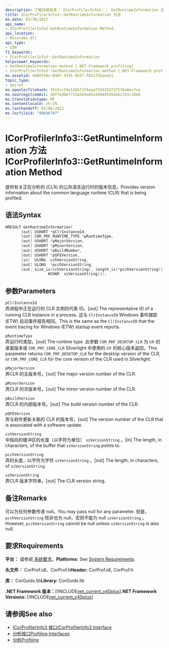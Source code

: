 ```yaml
---
description: 了解详细信息： ICorProfilerInfo3：： GetRuntimeInformation 方法
title: ICorProfilerInfo3::GetRuntimeInformation 方法
ms.date: 03/30/2017
api_name:
- ICorProfilerInfo3.GetRuntimeInformation Method
api_location:
- Mscorwks.dll
api_type:
- COM
f1_keywords:
- ICorProfilerInfo3::GetRuntimeInformation
helpviewer_keywords:
- GetRuntimeInformation method [.NET Framework profiling]
- ICorProfilerInfo3::GetRuntimeInformation method [.NET Framework profiling]
ms.assetid: 4400fb8c-0407-4791-8557-f011fd2aee51
topic_type:
- apiref
ms.openlocfilehash: f615cc54e12b6f2f6eaa7335353f2f5f6a8ecfce
ms.sourcegitcommit: ddf7edb67715a5b9a45e3dd44536dabc153c1de0
ms.translationtype: MT
ms.contentlocale: zh-CN
ms.lasthandoff: 02/06/2021
ms.locfileid: "99646707"
---
```

# <a name="icorprofilerinfo3getruntimeinformation-method"></a><span data-ttu-id="1709f-103">ICorProfilerInfo3::GetRuntimeInformation 方法</span><span class="sxs-lookup"><span data-stu-id="1709f-103">ICorProfilerInfo3::GetRuntimeInformation Method</span></span>

<span data-ttu-id="1709f-104">提供有关正在分析的 (CLR) 的公共语言运行时的版本信息。</span><span class="sxs-lookup"><span data-stu-id="1709f-104">Provides version information about the common language runtime (CLR) that is being profiled.</span></span>  
  
## <a name="syntax"></a><span data-ttu-id="1709f-105">语法</span><span class="sxs-lookup"><span data-stu-id="1709f-105">Syntax</span></span>  
  
```cpp  
HRESULT GetRuntimeInformation(  
       [out] USHORT *pClrInstanceId,  
       [out] COR_PRF_RUNTIME_TYPE *pRuntimeType,  
       [out] USHORT *pMajorVersion,  
       [out] USHORT *pMinorVersion,  
       [out] USHORT *pBuildNumber,  
       [out] USHORT *pQFEVersion,  
       [in]  ULONG  cchVersionString,  
       [out] ULONG  *pcchVersionString,  
       [out, size_is(cchVersionString), length_is(*pcchVersionString)]  
                   WCHAR  szVersionString[]);  
```  
  
## <a name="parameters"></a><span data-ttu-id="1709f-106">参数</span><span class="sxs-lookup"><span data-stu-id="1709f-106">Parameters</span></span>  

 `pClrInstanceId`  
 <span data-ttu-id="1709f-107">弄进程中正在运行的 CLR 实例的代表 ID。</span><span class="sxs-lookup"><span data-stu-id="1709f-107">[out] The representative ID of a running CLR instance in a process.</span></span> <span data-ttu-id="1709f-108">这与 `ClrInstanceID` Windows 事件跟踪 (ETW) 启动事件报告相同。</span><span class="sxs-lookup"><span data-stu-id="1709f-108">This is the same as the `ClrInstanceID` that the event tracing for Windows (ETW) startup event reports.</span></span>  
  
 `pRuntimeType`  
 <span data-ttu-id="1709f-109">弄运行时类型。</span><span class="sxs-lookup"><span data-stu-id="1709f-109">[out] The runtime type.</span></span> <span data-ttu-id="1709f-110">此参数 `COR_PRF_DESKTOP_CLR` 为 clr 的桌面版本或 `COR_PRF_CORE_CLR` Silverlight 中使用的 clr 的核心版本返回。</span><span class="sxs-lookup"><span data-stu-id="1709f-110">This parameter returns `COR_PRF_DESKTOP_CLR` for the desktop version of the CLR, or `COR_PRF_CORE_CLR` for the core version of the CLR used in Silverlight.</span></span>  
  
 `pMajorVersion`  
 <span data-ttu-id="1709f-111">弄CLR 的主版本号。</span><span class="sxs-lookup"><span data-stu-id="1709f-111">[out] The major version number of the CLR.</span></span>  
  
 `pMinorVersion`  
 <span data-ttu-id="1709f-112">弄CLR 的次版本号。</span><span class="sxs-lookup"><span data-stu-id="1709f-112">[out] The minor version number of the CLR.</span></span>  
  
 `pBuildVersion`  
 <span data-ttu-id="1709f-113">弄CLR 的内部版本号。</span><span class="sxs-lookup"><span data-stu-id="1709f-113">[out] The build version number of the CLR.</span></span>  
  
 `pQFEVersion`  
 <span data-ttu-id="1709f-114">弄与软件更新关联的 CLR 的版本号。</span><span class="sxs-lookup"><span data-stu-id="1709f-114">[out] The version number of the CLR that is associated with a software update.</span></span>  
  
 `cchVersionString`  
 <span data-ttu-id="1709f-115">中指向的缓冲区的长度（以字符为单位） `szVersionString` 。</span><span class="sxs-lookup"><span data-stu-id="1709f-115">[in] The length, in characters, of the buffer that `szVersionString` points to.</span></span>  
  
 `pcchVersionString`  
 <span data-ttu-id="1709f-116">弄的长度，以字符为字符 `szVersionString` 。</span><span class="sxs-lookup"><span data-stu-id="1709f-116">[out] The length, in characters, of `szVersionString`.</span></span>  
  
 `szVersionString`  
 <span data-ttu-id="1709f-117">弄CLR 版本字符串。</span><span class="sxs-lookup"><span data-stu-id="1709f-117">[out] The CLR version string.</span></span>  
  
## <a name="remarks"></a><span data-ttu-id="1709f-118">备注</span><span class="sxs-lookup"><span data-stu-id="1709f-118">Remarks</span></span>  

 <span data-ttu-id="1709f-119">可以为任何参数传递 null。</span><span class="sxs-lookup"><span data-stu-id="1709f-119">You may pass null for any parameter.</span></span> <span data-ttu-id="1709f-120">但是， `pcchVersionString` 除非也为 null，否则不能为 null `szVersionString` 。</span><span class="sxs-lookup"><span data-stu-id="1709f-120">However, `pcchVersionString` cannot be null unless `szVersionString` is also null.</span></span>  
  
## <a name="requirements"></a><span data-ttu-id="1709f-121">要求</span><span class="sxs-lookup"><span data-stu-id="1709f-121">Requirements</span></span>  

 <span data-ttu-id="1709f-122">**平台：** 请参阅 [系统要求](../../get-started/system-requirements.md)。</span><span class="sxs-lookup"><span data-stu-id="1709f-122">**Platforms:** See [System Requirements](../../get-started/system-requirements.md).</span></span>  
  
 <span data-ttu-id="1709f-123">**头文件：** CorProf.idl、CorProf.h</span><span class="sxs-lookup"><span data-stu-id="1709f-123">**Header:** CorProf.idl, CorProf.h</span></span>  
  
 <span data-ttu-id="1709f-124">**库：** CorGuids.lib</span><span class="sxs-lookup"><span data-stu-id="1709f-124">**Library:** CorGuids.lib</span></span>  
  
 <span data-ttu-id="1709f-125">**.NET Framework 版本：**[!INCLUDE[net_current_v40plus](../../../../includes/net-current-v40plus-md.md)]</span><span class="sxs-lookup"><span data-stu-id="1709f-125">**.NET Framework Versions:** [!INCLUDE[net_current_v40plus](../../../../includes/net-current-v40plus-md.md)]</span></span>  
  
## <a name="see-also"></a><span data-ttu-id="1709f-126">请参阅</span><span class="sxs-lookup"><span data-stu-id="1709f-126">See also</span></span>

- [<span data-ttu-id="1709f-127">ICorProfilerInfo3 接口</span><span class="sxs-lookup"><span data-stu-id="1709f-127">ICorProfilerInfo3 Interface</span></span>](icorprofilerinfo3-interface.md)
- [<span data-ttu-id="1709f-128">分析接口</span><span class="sxs-lookup"><span data-stu-id="1709f-128">Profiling Interfaces</span></span>](profiling-interfaces.md)
- [<span data-ttu-id="1709f-129">分析</span><span class="sxs-lookup"><span data-stu-id="1709f-129">Profiling</span></span>](index.md)
